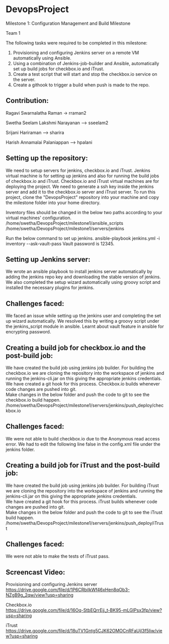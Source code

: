 # DevopsProject

Milestone 1: Configuration Management and Build Milestone

Team 1 

The following tasks were required to be completed in this milestone:

1. Provisioning and configuring Jenkins server on a remote VM automatically using Ansible.
2. Using a combination of Jenkins-job-builder and Ansible, automatically set up build jobs for checkbox.io and iTrust.
3. Create a test script that will start and stop the checkbox.io service on the server.
4. Create a githook to trigger a build when push is made to the repo.

## Contribution:

Ragavi Swarnalatha Raman -> rraman2

Swetha Seelam Lakshmi Narayanan –> sseelam2
 
Srijani Hariraman –> sharira

Harish Annamalai Palaniappan –> hpalani

## Setting up the repository:
We need to setup servers for jenkins, checkbox.io and iTrust. Jenkins virtual machine is for setting up jenkins and also for running the build jobs of checkbox.io and iTrust. Checkbox.io and iTrust virtual machines are for deploying the project. We need to generate a ssh key inside the jenkins server and add it to the checkbox.io server and iTrust server.
To run this project, clone the "DevopsProject" repository into your machine and copy the milestone folder into your home directory.  </br>

Inventory files should be changed in the below two paths according to your virtual machines' configuration.
/home/swetha/DevopsProject/milestone1/ansible_scripts
/home/swetha/DevopsProject/milestone1/servers/jenkins

Run the below command to set up jenkins.
ansible-playbook jenkins.yml -i inventory --ask-vault-pass
Vault password is 12345.

## Setting up Jenkins server:
We wrote an ansible playbook to install jenkins server automatically by adding the jenkins repo key and downloading the stable version of jenkins. We also completed the setup wizard automatically using groovy script and installed the necessary plugins for jenkins.  

## Challenges faced:
We faced an issue while setting up the jenkins user and completing the set up wizard automatically. We resolved this by writing a groovy script under the jenkins_script module in ansible. Learnt about vault feature in ansible for encrypting password.

## Creating a build job for checkbox.io and the post-build job:
We have created the build job using jenkins job builder. For building the checkbox.io we are cloning the repository into the workspace of jenkins and running the jenkins-cli.jar on this giving the appropriate jenkins credentials. </br>
We have created a git hook for this process. Checkbox.io builds whenever code changes are pushed into git.</br>
Make changes in the below folder and push the code to git to see the checkbox.io build happen.</br>
/home/swetha/DevopsProject/milestone1/servers/jenkins/push_deploy/checkbox.io

## Challenges faced:
We were not able to build checkbox.io due to the  Anonymous read access error. We had to edit the following line <denyAnonymousReadAccess>false</denyAnonymousReadAccess> in the config.xml file under the jenkins folder.
 
## Creating a build job for iTrust and the post-build job:
We have created the build job using jenkins job builder. For building iTrust we are cloning the repository into the workspace of jenkins and running the jenkins-cli.jar on this giving the appropriate jenkins credentials. </br>
We have created a git hook for this process. iTrust builds whenever code changes are pushed into git.</br>
Make changes in the below folder and push the code to git to see the iTrust build happen.</br>
/home/swetha/DevopsProject/milestone1/servers/jenkins/push_deploy/iTrust

## Challenges faced:
We were not able to make the tests of iTrust pass. 

## Screencast Video:

Provisioning and configuring Jenkins server </br>
https://drive.google.com/file/d/1P6CRbilkWf46xHen8qOb3-NZgB9g_2qw/view?usp=sharing

Checkbox.io </br>
https://drive.google.com/file/d/16Oq-StbEQrrEjj_t-BK95-mLGIPsx3fp/view?usp=sharing

iTrust </br>
https://drive.google.com/file/d/18uTV1Gntg5CJK62OMOCnRFaUjI3f5liw/view?usp=sharing
